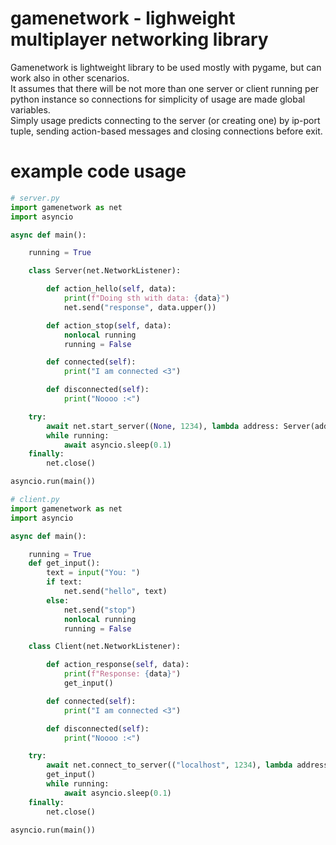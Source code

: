 # gamenetwork - lighweight multiplayer networking library
Gamenetwork is lightweight library to be used mostly with pygame, but can work also in other scenarios.  
It assumes that there will be not more than one server or client running per python instance so connections for simplicity of usage are made global variables.  
Simply usage predicts connecting to the server (or creating one) by ip-port tuple, sending action-based messages and closing connections before exit.

# example code usage

```python
# server.py
import gamenetwork as net
import asyncio

async def main():

    running = True

    class Server(net.NetworkListener):

        def action_hello(self, data):
            print(f"Doing sth with data: {data}")
            net.send("response", data.upper())

        def action_stop(self, data):
            nonlocal running
            running = False

        def connected(self):
            print("I am connected <3")

        def disconnected(self):
            print("Noooo :<")

    try:
        await net.start_server((None, 1234), lambda address: Server(address))
        while running:
            await asyncio.sleep(0.1)
    finally:
        net.close()

asyncio.run(main())

# client.py
import gamenetwork as net
import asyncio

async def main():

    running = True
    def get_input():
        text = input("You: ")
        if text:
            net.send("hello", text)
        else:
            net.send("stop")
            nonlocal running
            running = False

    class Client(net.NetworkListener):

        def action_response(self, data):
            print(f"Response: {data}")
            get_input()

        def connected(self):
            print("I am connected <3")

        def disconnected(self):
            print("Noooo :<")

    try:
        await net.connect_to_server(("localhost", 1234), lambda address: Client(address))
        get_input()
        while running:
            await asyncio.sleep(0.1)
    finally:
        net.close()
    
asyncio.run(main())

